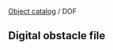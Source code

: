 [Object catalog](https://github.com/tlarsen7572/us_airspace_data#object-catalog) / DOF

## Digital obstacle file


